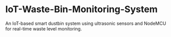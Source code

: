 # IoT-Waste-Bin-Monitoring-System
An IoT-based smart dustbin system using ultrasonic sensors and NodeMCU for real-time waste level monitoring.
